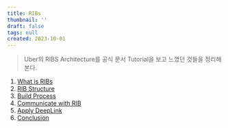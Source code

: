 ```yaml
---
title: RIBs
thumbnail: ''
draft: false
tags: null
created: 2023-10-01
---
```



 > 
 > Uber의 RIBS Architecture를 공식 문서 Tutorial을 보고 느꼈던 것들을 정리해본다.

1. [What is RIBs](What%20is%20RIBs)
1. [RIB Structure](RIB%20Structure)
1. [Build Process](Build%20Process)
1. [Communicate with RIB](Communicate%20with%20RIB)
1. [Apply DeepLink](Apply%20DeepLink)
1. [Conclusion](Conclusion)
